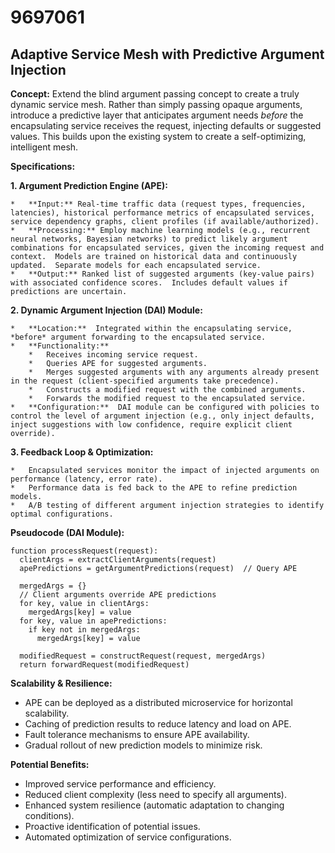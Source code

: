 # 9697061

## Adaptive Service Mesh with Predictive Argument Injection

**Concept:** Extend the blind argument passing concept to create a truly dynamic service mesh. Rather than simply passing opaque arguments, introduce a predictive layer that anticipates argument needs *before* the encapsulating service receives the request, injecting defaults or suggested values. This builds upon the existing system to create a self-optimizing, intelligent mesh.

**Specifications:**

**1.  Argument Prediction Engine (APE):**

    *   **Input:** Real-time traffic data (request types, frequencies, latencies), historical performance metrics of encapsulated services, service dependency graphs, client profiles (if available/authorized).
    *   **Processing:** Employ machine learning models (e.g., recurrent neural networks, Bayesian networks) to predict likely argument combinations for encapsulated services, given the incoming request and context.  Models are trained on historical data and continuously updated.  Separate models for each encapsulated service.
    *   **Output:** Ranked list of suggested arguments (key-value pairs) with associated confidence scores.  Includes default values if predictions are uncertain.

**2.  Dynamic Argument Injection (DAI) Module:**

    *   **Location:**  Integrated within the encapsulating service, *before* argument forwarding to the encapsulated service.
    *   **Functionality:**
        *   Receives incoming service request.
        *   Queries APE for suggested arguments.
        *   Merges suggested arguments with any arguments already present in the request (client-specified arguments take precedence).
        *   Constructs a modified request with the combined arguments.
        *   Forwards the modified request to the encapsulated service.
    *   **Configuration:**  DAI module can be configured with policies to control the level of argument injection (e.g., only inject defaults, inject suggestions with low confidence, require explicit client override).

**3.  Feedback Loop & Optimization:**

    *   Encapsulated services monitor the impact of injected arguments on performance (latency, error rate).
    *   Performance data is fed back to the APE to refine prediction models.
    *   A/B testing of different argument injection strategies to identify optimal configurations.

**Pseudocode (DAI Module):**

```
function processRequest(request):
  clientArgs = extractClientArguments(request)
  apePredictions = getArgumentPredictions(request)  // Query APE

  mergedArgs = {}
  // Client arguments override APE predictions
  for key, value in clientArgs:
    mergedArgs[key] = value
  for key, value in apePredictions:
    if key not in mergedArgs:
      mergedArgs[key] = value

  modifiedRequest = constructRequest(request, mergedArgs)
  return forwardRequest(modifiedRequest)
```

**Scalability & Resilience:**

*   APE can be deployed as a distributed microservice for horizontal scalability.
*   Caching of prediction results to reduce latency and load on APE.
*   Fault tolerance mechanisms to ensure APE availability.
*   Gradual rollout of new prediction models to minimize risk.

**Potential Benefits:**

*   Improved service performance and efficiency.
*   Reduced client complexity (less need to specify all arguments).
*   Enhanced system resilience (automatic adaptation to changing conditions).
*   Proactive identification of potential issues.
*   Automated optimization of service configurations.